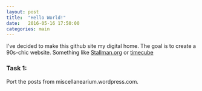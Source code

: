 ```yaml
---
layout: post
title:  "Hello World!"
date:   2016-05-16 17:50:00
categories: main
---
```

I've decided to make this github site my digital home. The goal is to create a 90s-chic website. Something like [Stallman.org](http://stallman.org) or [timecube](timecube.com)

### Task 1:
Port the posts from miscellanearium.wordpress.com.

